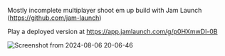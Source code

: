 Mostly incomplete multiplayer shoot em up build with Jam Launch (https://github.com/jam-launch)

Play a deployed version at https://app.jamlaunch.com/g/p0HXmwDl-0B

![Screenshot from 2024-08-06 20-06-46](https://github.com/user-attachments/assets/9cfbdc16-a7b8-4f7d-9848-53c0f5e39fdc)
